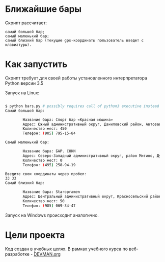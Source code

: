 # Ближайшие бары

Скрипт рассчитает:

    самый большой бар;
    самый маленький бар;
    самый близкий бар (текущие gps-координаты пользователь введет с клавиатуры).


# Как запустить

Скрипт требует для своей работы установленного интерпретатора Python версии 3.5

Запуск на Linux:

```bash

$ python bars.py # possibly requires call of python3 executive instead of just python
Самый большой бар:

        Название бара: Спорт бар «Красная машина»
        Адрес: Южный административный округ, Даниловский район, Автозаводская улица, дом 23, строение 1
        Количество мест: 450
        Телефон: (905) 795-15-84

Cамый маленький бар:

        Название бара: БАР. СОКИ
        Адрес: Северо-Западный административный округ, район Митино, Дубравная улица, дом 34/29
        Количество мест: 0
        Телефон: (495) 258-94-19

Введите свои координаты через пробел:
33 33
Самый близкий бар:

        Название бара: Staropramen
        Адрес: Центральный административный округ, Красносельский район, Садовая-Спасская улица, дом 19, корпус 1
        Количество мест: 50
        Телефон: (985) 069-34-47

```

Запуск на Windows происходит аналогично.

# Цели проекта

Код создан в учебных целях. В рамках учебного курса по веб-разработке - [DEVMAN.org](https://devman.org)

